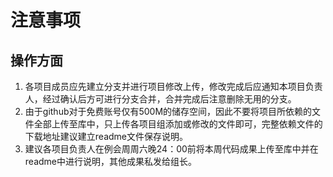 # 注意事项

## 操作方面
1. 各项目成员应先建立分支并进行项目修改上传，修改完成后应通知本项目负责人，经过确认后方可进行分支合并，合并完成后注意删除无用的分支。
2. 由于github对于免费账号仅有500M的储存空间，因此不要将项目所依赖的文件全部上传至库中，只上传各项目组添加或修改的文件即可，完整依赖文件的下载地址建议建立readme文件保存说明。
3. 建议各项目负责人在例会周周六晚24：00前将本周代码成果上传至库中并在readme中进行说明，其他成果私发给组长。
